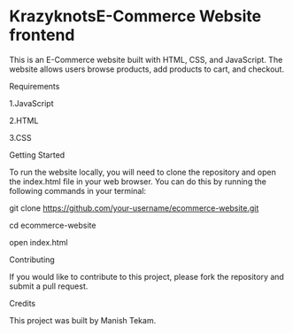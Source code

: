 # KrazyknotsE-Commerce Website frontend

This is an E-Commerce website built with HTML, CSS, and JavaScript. The website allows users browse products, add products to cart, and checkout.

Requirements


1.JavaScript

2.HTML

3.CSS


Getting Started

To run the website locally, you will need to clone the repository and open the index.html file in your web browser. You can do this by running the following commands in your terminal:

git clone https://github.com/your-username/ecommerce-website.git

cd ecommerce-website

open index.html


Contributing

If you would like to contribute to this project, please fork the repository and submit a pull request.


Credits

This project was built by Manish Tekam.
